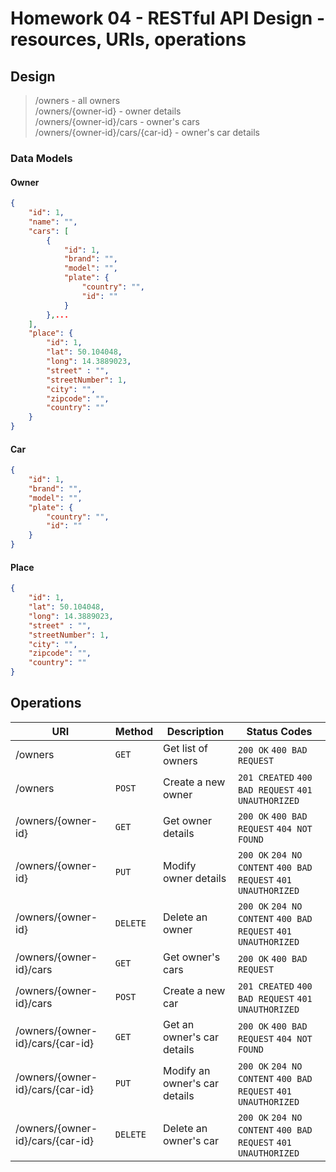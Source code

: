 # Homework 04 - RESTful API Design - resources, URIs, operations

## Design

> /owners - all owners  
> /owners/{owner-id} - owner details  
> /owners/{owner-id}/cars - owner's cars  
> /owners/{owner-id}/cars/{car-id} - owner's car details  

### Data Models

#### Owner
```json
{
    "id": 1,
    "name": "",
    "cars": [
        {
            "id": 1,
            "brand": "",
            "model": "",
            "plate": {
                "country": "",
                "id": ""
            }
        },...
    ],
    "place": {
        "id": 1,
        "lat": 50.104048,
        "long": 14.3889023,
        "street" : "",
        "streetNumber": 1,
        "city": "",
        "zipcode": "",
        "country": ""
    }
}
```

#### Car
```json
{
    "id": 1,
    "brand": "",
    "model": "",
    "plate": {
        "country": "",
        "id": ""
    }
}
```

#### Place

```json
{
    "id": 1,
    "lat": 50.104048,
    "long": 14.3889023,
    "street" : "",
    "streetNumber": 1,
    "city": "",
    "zipcode": "",
    "country": ""
}
```


## Operations

**URI** | **Method** | **Description** | **Status Codes**
--- | --- | --- | --- | 
/owners | `GET` | Get list of owners | `200 OK` `400 BAD REQUEST`
/owners | `POST` | Create a new owner | `201 CREATED` `400 BAD REQUEST` `401 UNAUTHORIZED`
/owners/{owner-id} | `GET` | Get owner details | `200 OK` `400 BAD REQUEST` `404 NOT FOUND`
/owners/{owner-id} | `PUT` | Modify owner details | `200 OK` `204 NO CONTENT` `400 BAD REQUEST` `401 UNAUTHORIZED`
/owners/{owner-id} | `DELETE` | Delete an owner | `200 OK` `204 NO CONTENT` `400 BAD REQUEST` `401 UNAUTHORIZED`
/owners/{owner-id}/cars | `GET` | Get owner's cars | `200 OK` `400 BAD REQUEST`
/owners/{owner-id}/cars | `POST` | Create a new car | `201 CREATED` `400 BAD REQUEST` `401 UNAUTHORIZED`
/owners/{owner-id}/cars/{car-id} | `GET` | Get an owner's car details | `200 OK` `400 BAD REQUEST` `404 NOT FOUND`
/owners/{owner-id}/cars/{car-id} | `PUT` | Modify an owner's car details | `200 OK` `204 NO CONTENT` `400 BAD REQUEST` `401 UNAUTHORIZED`
/owners/{owner-id}/cars/{car-id} | `DELETE` | Delete an owner's car | `200 OK` `204 NO CONTENT` `400 BAD REQUEST` `401 UNAUTHORIZED`


